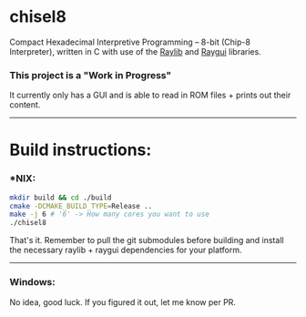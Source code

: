 # chisel8
Compact Hexadecimal Interpretive Programming – 8-bit (Chip-8 Interpreter), written in C with use of the [Raylib](https://github.com/raysan5/raylib) and [Raygui](https://github.com/raysan5/raygui) libraries.

### This project is a "Work in Progress"
It currently only has a GUI and is able to read in ROM files + prints out their content.

---
# Build instructions:
### *NIX:
```zsh
mkdir build && cd ./build
cmake -DCMAKE_BUILD_TYPE=Release ..
make -j 6 # '6' -> How many cores you want to use
./chisel8
```
That's it. Remember to pull the git submodules before building and install the necessary raylib + raygui dependencies for your platform.

---
### Windows:
No idea, good luck. If you figured it out, let me know per PR.
